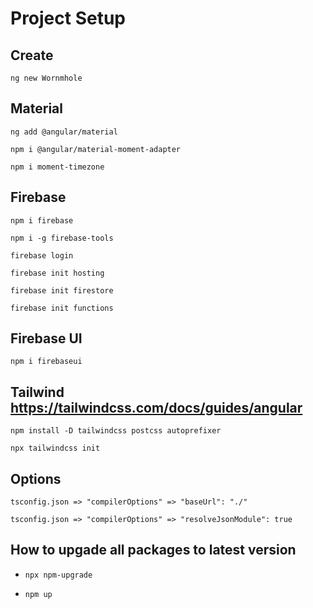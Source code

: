 # Project Setup

## Create

`ng new Wornmhole`

## Material

`ng add @angular/material`

`npm i @angular/material-moment-adapter`

`npm i moment-timezone`

## Firebase

`npm i firebase`

`npm i -g firebase-tools`

`firebase login`

`firebase init hosting`

`firebase init firestore`

`firebase init functions`

## Firebase UI

`npm i firebaseui`

## Tailwind <https://tailwindcss.com/docs/guides/angular>

`npm install -D tailwindcss postcss autoprefixer`

`npx tailwindcss init`

## Options

`tsconfig.json => "compilerOptions" => "baseUrl": "./"`

`tsconfig.json => "compilerOptions" => "resolveJsonModule": true`

## How to upgade all packages to latest version

- `npx npm-upgrade`

- `npm up`

